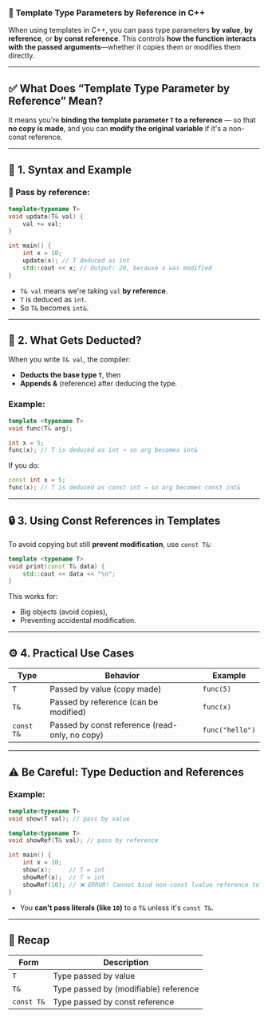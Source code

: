 ### 🧠 **Template Type Parameters by Reference** in C++

When using templates in C++, you can pass type parameters **by value**, **by reference**, or **by const reference**. This controls **how the function interacts with the passed arguments**—whether it copies them or modifies them directly.

---

## ✅ What Does “Template Type Parameter by Reference” Mean?

It means you're **binding the template parameter `T` to a reference** — so that **no copy is made**, and you can **modify the original variable** if it's a non-const reference.

---

## 🧪 1. **Syntax and Example**

### 🔸 Pass by reference:

```cpp
template<typename T>
void update(T& val) {
    val += val;
}
```

```cpp
int main() {
    int x = 10;
    update(x); // T deduced as int
    std::cout << x; // Output: 20, because x was modified
}
```

* `T& val` means we're taking `val` **by reference**.
* `T` is deduced as `int`.
* So `T&` becomes `int&`.

---

## 📌 2. What Gets Deducted?

When you write `T& val`, the compiler:

* **Deducts the base type `T`**, then
* **Appends &** (reference) after deducing the type.

### Example:

```cpp
template <typename T>
void func(T& arg);

int x = 5;
func(x); // T is deduced as int → so arg becomes int&
```

If you do:

```cpp
const int x = 5;
func(x); // T is deduced as const int → so arg becomes const int&
```

---

## 🔒 3. Using **Const References** in Templates

To avoid copying but still **prevent modification**, use `const T&`:

```cpp
template <typename T>
void print(const T& data) {
    std::cout << data << "\n";
}
```

This works for:

* Big objects (avoid copies),
* Preventing accidental modification.

---

## ⚙️ 4. Practical Use Cases

| Type       | Behavior                                       | Example         |
| ---------- | ---------------------------------------------- | --------------- |
| `T`        | Passed by value (copy made)                    | `func(5)`       |
| `T&`       | Passed by reference (can be modified)          | `func(x)`       |
| `const T&` | Passed by const reference (read-only, no copy) | `func("hello")` |

---

## ⚠️ Be Careful: Type Deduction and References

### Example:

```cpp
template<typename T>
void show(T val); // pass by value

template<typename T>
void showRef(T& val); // pass by reference

int main() {
    int x = 10;
    show(x);     // T = int
    showRef(x);  // T = int
    showRef(10); // ❌ ERROR! Cannot bind non-const lvalue reference to rvalue
}
```

* You **can't pass literals (like `10`)** to a `T&` unless it's `const T&`.

---

## 🧵 Recap

| Form       | Description                           |
| ---------- | ------------------------------------- |
| `T`        | Type passed by value                  |
| `T&`       | Type passed by (modifiable) reference |
| `const T&` | Type passed by const reference        |